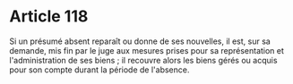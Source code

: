 # Article 118

Si un présumé absent reparaît ou donne de ses nouvelles, il est, sur sa demande, mis fin par le juge aux mesures prises pour sa représentation et l'administration de ses biens ; il recouvre alors les biens gérés ou acquis pour son compte durant la période de l'absence.
